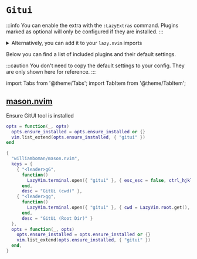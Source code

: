 # `Gitui`

<!-- plugins:start -->

:::info
You can enable the extra with the `:LazyExtras` command.
Plugins marked as optional will only be configured if they are installed.
:::

<details>
<summary>Alternatively, you can add it to your <code>lazy.nvim</code> imports</summary>

```lua title="lua/config/lazy.lua" {4}
require("lazy").setup({
  spec = {
    { "LazyVim/LazyVim", import = "lazyvim.plugins" },
    { import = "lazyvim.plugins.extras.util.gitui" },
    { import = "plugins" },
  },
})
```

</details>

Below you can find a list of included plugins and their default settings.

:::caution
You don't need to copy the default settings to your config.
They are only shown here for reference.
:::

import Tabs from '@theme/Tabs';
import TabItem from '@theme/TabItem';

## [mason.nvim](https://github.com/williamboman/mason.nvim)

 Ensure GitUI tool is installed


<Tabs>

<TabItem value="opts" label="Options">

```lua
opts = function(_, opts)
  opts.ensure_installed = opts.ensure_installed or {}
  vim.list_extend(opts.ensure_installed, { "gitui" })
end
```

</TabItem>


<TabItem value="code" label="Full Spec">

```lua
{
  "williamboman/mason.nvim",
  keys = {
    { "<leader>gG",
      function()
        LazyVim.terminal.open({ "gitui" }, { esc_esc = false, ctrl_hjkl = false })
      end,
      desc = "GitUi (cwd)" },
    { "<leader>gg",
      function()
        LazyVim.terminal.open({ "gitui" }, { cwd = LazyVim.root.get(), esc_esc = false, ctrl_hjkl = false })
      end,
      desc = "GitUi (Root Dir)" }
  },
  opts = function(_, opts)
    opts.ensure_installed = opts.ensure_installed or {}
    vim.list_extend(opts.ensure_installed, { "gitui" })
  end,
}
```

</TabItem>

</Tabs>

<!-- plugins:end -->
